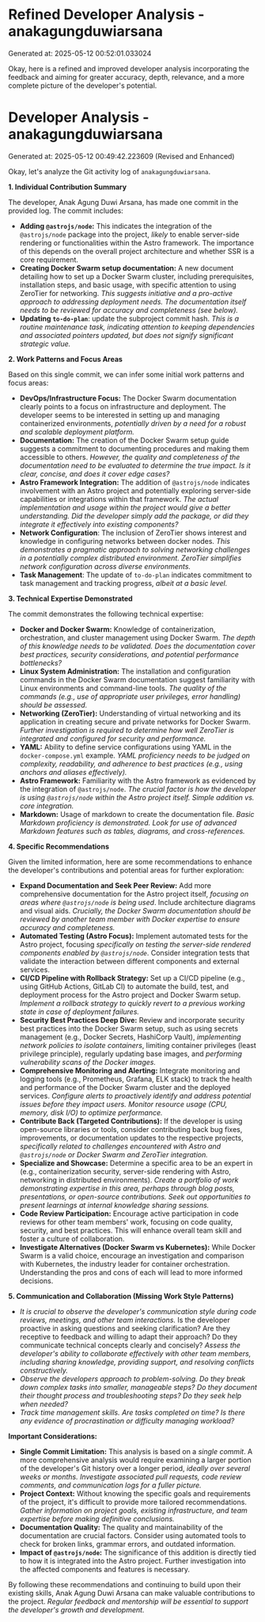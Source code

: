 # Refined Developer Analysis - anakagungduwiarsana
Generated at: 2025-05-12 00:52:01.033024

Okay, here is a refined and improved developer analysis incorporating the feedback and aiming for greater accuracy, depth, relevance, and a more complete picture of the developer's potential.

# Developer Analysis - anakagungduwiarsana
Generated at: 2025-05-12 00:49:42.223609 (Revised and Enhanced)

Okay, let's analyze the Git activity log of `anakagungduwiarsana`.

**1. Individual Contribution Summary**

The developer, Anak Agung Duwi Arsana, has made one commit in the provided log. The commit includes:

*   **Adding `@astrojs/node`:**  This indicates the integration of the `@astrojs/node` package into the project, *likely* to enable server-side rendering or functionalities within the Astro framework.  The importance of this depends on the overall project architecture and whether SSR is a core requirement.
*   **Creating Docker Swarm setup documentation:**  A new document detailing how to set up a Docker Swarm cluster, including prerequisites, installation steps, and basic usage, with specific attention to using ZeroTier for networking. *This suggests initiative and a pro-active approach to addressing deployment needs. The documentation itself needs to be reviewed for accuracy and completeness (see below).*
*   **Updating `to-do-plan`**: update the subproject commit hash. *This is a routine maintenance task, indicating attention to keeping dependencies and associated pointers updated, but does not signify significant strategic value.*

**2. Work Patterns and Focus Areas**

Based on this single commit, we can infer some initial work patterns and focus areas:

*   **DevOps/Infrastructure Focus:** The Docker Swarm documentation clearly points to a focus on infrastructure and deployment. The developer seems to be interested in setting up and managing containerized environments, *potentially driven by a need for a robust and scalable deployment platform.*
*   **Documentation:**  The creation of the Docker Swarm setup guide suggests a commitment to documenting procedures and making them accessible to others.  *However, the quality and completeness of the documentation need to be evaluated to determine the true impact. Is it clear, concise, and does it cover edge cases?*
*   **Astro Framework Integration:**  The addition of `@astrojs/node` indicates involvement with an Astro project and potentially exploring server-side capabilities or integrations within that framework. *The actual implementation and usage within the project would give a better understanding. Did the developer simply add the package, or did they integrate it effectively into existing components?*
*   **Network Configuration**: The inclusion of ZeroTier shows interest and knowledge in configuring networks between docker nodes. *This demonstrates a pragmatic approach to solving networking challenges in a potentially complex distributed environment. ZeroTier simplifies network configuration across diverse environments.*
*   **Task Management**: The update of `to-do-plan` indicates commitment to task management and tracking progress, *albeit at a basic level.*

**3. Technical Expertise Demonstrated**

The commit demonstrates the following technical expertise:

*   **Docker and Docker Swarm:** Knowledge of containerization, orchestration, and cluster management using Docker Swarm. *The depth of this knowledge needs to be validated. Does the documentation cover best practices, security considerations, and potential performance bottlenecks?*
*   **Linux System Administration:**  The installation and configuration commands in the Docker Swarm documentation suggest familiarity with Linux environments and command-line tools. *The quality of the commands (e.g., use of appropriate user privileges, error handling) should be assessed.*
*   **Networking (ZeroTier):** Understanding of virtual networking and its application in creating secure and private networks for Docker Swarm. *Further investigation is required to determine how well ZeroTier is integrated and configured for security and performance.*
*   **YAML:**  Ability to define service configurations using YAML in the `docker-compose.yml` example. *YAML proficiency needs to be judged on complexity, readability, and adherence to best practices (e.g., using anchors and aliases effectively).*
*   **Astro Framework:**  Familiarity with the Astro framework as evidenced by the integration of `@astrojs/node`. *The crucial factor is how the developer is using `@astrojs/node` within the Astro project itself. Simple addition vs. core integration.*
*   **Markdown:** Usage of markdown to create the documentation file. *Basic Markdown proficiency is demonstrated. Look for use of advanced Markdown features such as tables, diagrams, and cross-references.*

**4. Specific Recommendations**

Given the limited information, here are some recommendations to enhance the developer's contributions and potential areas for further exploration:

*   **Expand Documentation and Seek Peer Review:**  Add more comprehensive documentation for the Astro project itself, *focusing on areas where `@astrojs/node` is being used*. Include architecture diagrams and visual aids. *Crucially, the Docker Swarm documentation should be reviewed by another team member with Docker expertise to ensure accuracy and completeness.*
*   **Automated Testing (Astro Focus):** Implement automated tests for the Astro project, focusing *specifically on testing the server-side rendered components enabled by `@astrojs/node`*. Consider integration tests that validate the interaction between different components and external services.
*   **CI/CD Pipeline with Rollback Strategy:**  Set up a CI/CD pipeline (e.g., using GitHub Actions, GitLab CI) to automate the build, test, and deployment process for the Astro project and Docker Swarm setup. *Implement a rollback strategy to quickly revert to a previous working state in case of deployment failures.*
*   **Security Best Practices Deep Dive:** Review and incorporate security best practices into the Docker Swarm setup, such as using secrets management (e.g., Docker Secrets, HashiCorp Vault), *implementing network policies to isolate containers*, limiting container privileges (least privilege principle), regularly updating base images, and *performing vulnerability scans of the Docker images.*
*   **Comprehensive Monitoring and Alerting:** Integrate monitoring and logging tools (e.g., Prometheus, Grafana, ELK stack) to track the health and performance of the Docker Swarm cluster and the deployed services. *Configure alerts to proactively identify and address potential issues before they impact users.  Monitor resource usage (CPU, memory, disk I/O) to optimize performance.*
*   **Contribute Back (Targeted Contributions):** If the developer is using open-source libraries or tools, consider contributing back bug fixes, improvements, or documentation updates to the respective projects, *specifically related to challenges encountered with Astro and `@astrojs/node` or Docker Swarm and ZeroTier integration.*
*   **Specialize and Showcase:**  Determine a specific area to be an expert in (e.g., containerization security, server-side rendering with Astro, networking in distributed environments). *Create a portfolio of work demonstrating expertise in this area, perhaps through blog posts, presentations, or open-source contributions.* *Seek out opportunities to present learnings at internal knowledge sharing sessions.*
*   **Code Review Participation:** Encourage active participation in code reviews for other team members' work, focusing on code quality, security, and best practices. This will enhance overall team skill and foster a culture of collaboration.
*   **Investigate Alternatives (Docker Swarm vs Kubernetes):** While Docker Swarm is a valid choice, encourage an investigation and comparison with Kubernetes, the industry leader for container orchestration. Understanding the pros and cons of each will lead to more informed decisions.

**5. Communication and Collaboration (Missing Work Style Patterns)**

*   *It is crucial to observe the developer's communication style during code reviews, meetings, and other team interactions.* Is the developer proactive in asking questions and seeking clarification? Are they receptive to feedback and willing to adapt their approach? Do they communicate technical concepts clearly and concisely? *Assess the developer's ability to collaborate effectively with other team members, including sharing knowledge, providing support, and resolving conflicts constructively.*
*   *Observe the developers approach to problem-solving. Do they break down complex tasks into smaller, manageable steps? Do they document their thought process and troubleshooting steps? Do they seek help when needed?*
*   *Track time management skills. Are tasks completed on time? Is there any evidence of procrastination or difficulty managing workload?*

**Important Considerations:**

*   **Single Commit Limitation:** This analysis is based on a *single commit*.  A more comprehensive analysis would require examining a larger portion of the developer's Git history over a longer period, *ideally over several weeks or months.* *Investigate associated pull requests, code review comments, and communication logs for a fuller picture.*
*   **Project Context:** Without knowing the specific goals and requirements of the project, it's difficult to provide more tailored recommendations. *Gather information on project goals, existing infrastructure, and team expertise before making definitive conclusions.*
*   **Documentation Quality:** The quality and maintainability of the documentation are crucial factors. Consider using automated tools to check for broken links, grammar errors, and outdated information.
*   **Impact of `@astrojs/node`:** The significance of this addition is directly tied to how it is integrated into the Astro project. Further investigation into the affected components and features is necessary.

By following these recommendations and continuing to build upon their existing skills, Anak Agung Duwi Arsana can make valuable contributions to the project. *Regular feedback and mentorship will be essential to support the developer's growth and development.*

